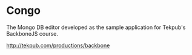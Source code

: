 Congo
=====

The Mongo DB editor developed as the sample application for Tekpub's BackboneJS course.

http://tekpub.com/productions/backbone
